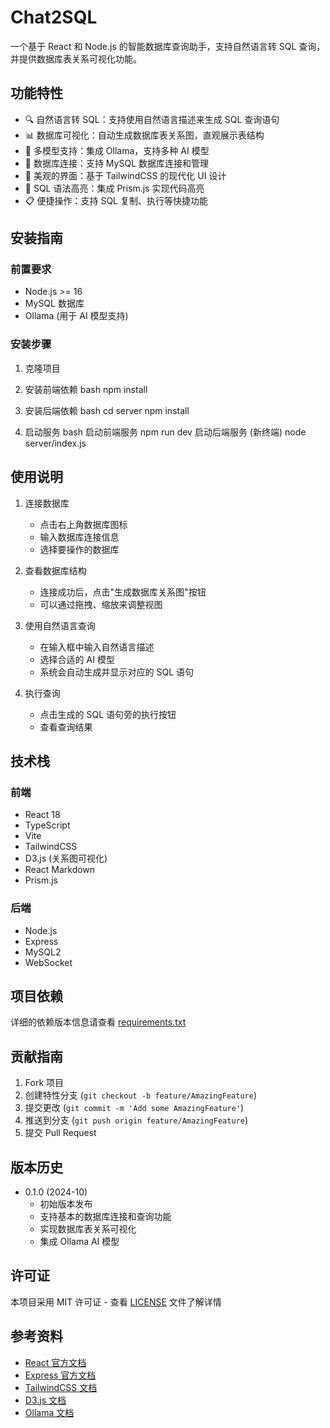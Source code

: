 # Chat2SQL

一个基于 React 和 Node.js 的智能数据库查询助手，支持自然语言转 SQL 查询，并提供数据库表关系可视化功能。

## 功能特性

- 🔍 自然语言转 SQL：支持使用自然语言描述来生成 SQL 查询语句
- 📊 数据库可视化：自动生成数据库表关系图，直观展示表结构
- 🤖 多模型支持：集成 Ollama，支持多种 AI 模型
- 💾 数据库连接：支持 MySQL 数据库连接和管理
- 🎨 美观的界面：基于 TailwindCSS 的现代化 UI 设计
- 📝 SQL 语法高亮：集成 Prism.js 实现代码高亮
- 📋 便捷操作：支持 SQL 复制、执行等快捷功能

## 安装指南

### 前置要求

- Node.js >= 16
- MySQL 数据库
- Ollama (用于 AI 模型支持)

### 安装步骤

1. 克隆项目

2. 安装前端依赖
bash
npm install

3. 安装后端依赖
bash
cd server
npm install


4. 启动服务
bash
启动前端服务
npm run dev
启动后端服务 (新终端)
node server/index.js


## 使用说明

1. 连接数据库
   - 点击右上角数据库图标
   - 输入数据库连接信息
   - 选择要操作的数据库

2. 查看数据库结构
   - 连接成功后，点击"生成数据库关系图"按钮
   - 可以通过拖拽、缩放来调整视图

3. 使用自然语言查询
   - 在输入框中输入自然语言描述
   - 选择合适的 AI 模型
   - 系统会自动生成并显示对应的 SQL 语句

4. 执行查询
   - 点击生成的 SQL 语句旁的执行按钮
   - 查看查询结果

## 技术栈

### 前端
- React 18
- TypeScript
- Vite
- TailwindCSS
- D3.js (关系图可视化)
- React Markdown
- Prism.js

### 后端
- Node.js
- Express
- MySQL2
- WebSocket

## 项目依赖

详细的依赖版本信息请查看 [requirements.txt](requirements.txt)

## 贡献指南

1. Fork 项目
2. 创建特性分支 (`git checkout -b feature/AmazingFeature`)
3. 提交更改 (`git commit -m 'Add some AmazingFeature'`)
4. 推送到分支 (`git push origin feature/AmazingFeature`)
5. 提交 Pull Request

## 版本历史

- 0.1.0 (2024-10)
  - 初始版本发布
  - 支持基本的数据库连接和查询功能
  - 实现数据库表关系可视化
  - 集成 Ollama AI 模型

## 许可证

本项目采用 MIT 许可证 - 查看 [LICENSE](LICENSE) 文件了解详情


## 参考资料

- [React 官方文档](https://reactjs.org/)
- [Express 官方文档](https://expressjs.com/)
- [TailwindCSS 文档](https://tailwindcss.com/)
- [D3.js 文档](https://d3js.org/)
- [Ollama 文档](https://ollama.ai/)
